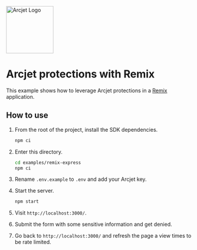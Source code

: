 <a href="https://arcjet.com" target="_arcjet-home">
  <picture>
    <source media="(prefers-color-scheme: dark)" srcset="https://arcjet.com/logo/arcjet-dark-lockup-voyage-horizontal.svg">
    <img src="https://arcjet.com/logo/arcjet-light-lockup-voyage-horizontal.svg" alt="Arcjet Logo" height="128" width="auto">
  </picture>
</a>

# Arcjet protections with Remix

This example shows how to leverage Arcjet protections in a
[Remix](https://remix.run/) application.

## How to use

1. From the root of the project, install the SDK dependencies.

   ```bash
   npm ci
   ```

2. Enter this directory.

   ```bash
   cd examples/remix-express
   npm ci
   ```

3. Rename `.env.example` to `.env` and add your Arcjet key.

4. Start the server.

   ```bash
   npm start
   ```

5. Visit `http://localhost:3000/`.

6. Submit the form with some sensitive information and get denied.

7. Go back to `http://localhost:3000/` and refresh the page a view times to be
   rate limited.
